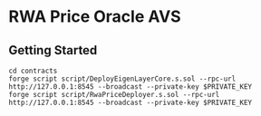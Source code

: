 # RWA Price Oracle AVS

## Getting Started
```shell
cd contracts
forge script script/DeployEigenLayerCore.s.sol --rpc-url http://127.0.0.1:8545 --broadcast --private-key $PRIVATE_KEY
forge script script/RwaPriceDeployer.s.sol --rpc-url http://127.0.0.1:8545 --broadcast --private-key $PRIVATE_KEY
```
